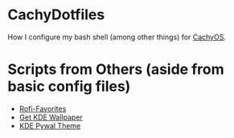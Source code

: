# CachyDotfiles

How I configure my bash shell (among other things) for [CachyOS](./prep.md).

# Scripts from Others (aside from basic config files)

- [Rofi-Favorites](https://github.com/luiscrjunior/rofi-favorites)
- [Get KDE Wallpaper](https://gist.github.com/guss77/5d4f85e0160121952432e3e611da9576)
- [KDE Pywal Theme](https://github.com/areyoufeelingitnowmrkrebs/Pywal4Plasma)